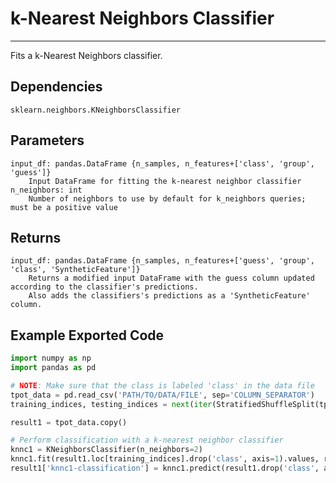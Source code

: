 # k-Nearest Neighbors Classifier
* * * 

Fits a k-Nearest Neighbors classifier.

## Dependencies
    sklearn.neighbors.KNeighborsClassifier

Parameters
----------
    input_df: pandas.DataFrame {n_samples, n_features+['class', 'group', 'guess']}
        Input DataFrame for fitting the k-nearest neighbor classifier
    n_neighbors: int
        Number of neighbors to use by default for k_neighbors queries; must be a positive value

Returns
-------
    input_df: pandas.DataFrame {n_samples, n_features+['guess', 'group', 'class', 'SyntheticFeature']}
        Returns a modified input DataFrame with the guess column updated according to the classifier's predictions.
        Also adds the classifiers's predictions as a 'SyntheticFeature' column.

Example Exported Code
---------------------

```Python
import numpy as np
import pandas as pd

# NOTE: Make sure that the class is labeled 'class' in the data file
tpot_data = pd.read_csv('PATH/TO/DATA/FILE', sep='COLUMN_SEPARATOR')
training_indices, testing_indices = next(iter(StratifiedShuffleSplit(tpot_data['class'].values, n_iter=1, train_size=0.75, test_size=0.25)))

result1 = tpot_data.copy()

# Perform classification with a k-nearest neighbor classifier
knnc1 = KNeighborsClassifier(n_neighbors=2)
knnc1.fit(result1.loc[training_indices].drop('class', axis=1).values, result1.loc[training_indices, 'class'].values)
result1['knnc1-classification'] = knnc1.predict(result1.drop('class', axis=1).values)

```
